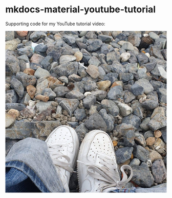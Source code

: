# mkdocs-material-youtube-tutorial

Supporting code for my YouTube tutorial video:

[![Image.png](https://github.com/PhamNguyenHung0910/BT5_Buoi4_/blob/main/hihi.jpg)](https://www.youtube.com/watch?v=i0nd3NPJ4MI)
